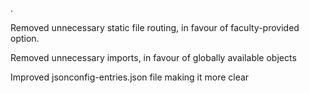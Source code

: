 .


Removed unnecessary static file routing, in favour of faculty-provided option.

Removed unnecessary imports, in favour of globally available objects

Improved jsonconfig-entries.json file making it more clear